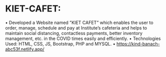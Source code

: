 # KIET-CAFET:

• Developed a Website named ”KIET CAFET”
which enables the user to order, manage,
schedule and pay at Institute’s cafeteria and
helps to maintain social distancing, contactless
payments, better inventory management, etc.
in the COVID times easily and efficiently.
• Technologies Used: HTML, CSS, JS, Bootstrap,
PHP and MYSQL.
• https://kind-banach-abc53f.netlify.app/
